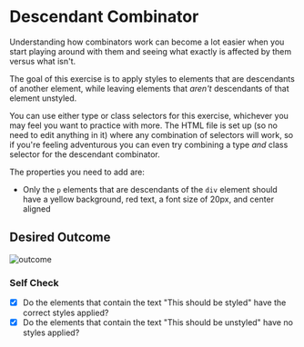 # Descendant Combinator

Understanding how combinators work can become a lot easier when you start playing around with them and seeing what exactly is affected by them versus what isn't.

The goal of this exercise is to apply styles to elements that are descendants of another element, while leaving elements that _aren't_ descendants of that element unstyled.

You can use either type or class selectors for this exercise, whichever you may feel you want to practice with more. The HTML file is set up (so no need to edit anything in it) where any combination of selectors will work, so if you're feeling adventurous you can even try combining a type _and_ class selector for the descendant combinator.

The properties you need to add are:

- Only the `p` elements that are descendants of the `div` element should have a yellow background, red text, a font size of 20px, and center aligned

## Desired Outcome

![outcome](https://user-images.githubusercontent.com/70952936/131268923-75916744-d57f-4609-92f0-4f7ce031726a.png)

### Self Check

- [x] Do the elements that contain the text "This should be styled" have the correct styles applied?
- [x] Do the elements that contain the text "This should be unstyled" have no styles applied?
